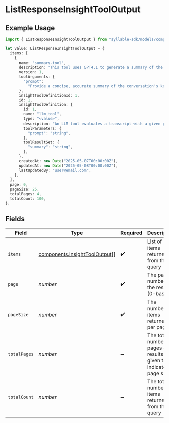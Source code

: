 # ListResponseInsightToolOutput

## Example Usage

```typescript
import { ListResponseInsightToolOutput } from "syllable-sdk/models/components";

let value: ListResponseInsightToolOutput = {
  items: [
    {
      name: "summary-tool",
      description: "This tool uses GPT4.1 to generate a summary of the call",
      version: 1,
      toolArguments: {
        "prompt":
          "Provide a concise, accurate summary of the conversation's key points, focusing on the user's goal and how the agent responded",
      },
      insightToolDefinitionId: 1,
      id: 1,
      insightToolDefinition: {
        id: 1,
        name: "llm_tool",
        type: "<value>",
        description: "An LLM tool evaluates a transcript with a given prompt",
        toolParameters: {
          "prompt": "string",
        },
        toolResultSet: {
          "summary": "string",
        },
      },
      createdAt: new Date("2025-05-07T00:00:00Z"),
      updatedAt: new Date("2025-05-08T00:00:00Z"),
      lastUpdatedBy: "user@email.com",
    },
  ],
  page: 0,
  pageSize: 25,
  totalPages: 4,
  totalCount: 100,
};
```

## Fields

| Field                                                                          | Type                                                                           | Required                                                                       | Description                                                                    | Example                                                                        |
| ------------------------------------------------------------------------------ | ------------------------------------------------------------------------------ | ------------------------------------------------------------------------------ | ------------------------------------------------------------------------------ | ------------------------------------------------------------------------------ |
| `items`                                                                        | [components.InsightToolOutput](../../models/components/insighttooloutput.md)[] | :heavy_check_mark:                                                             | List of items returned from the query                                          |                                                                                |
| `page`                                                                         | *number*                                                                       | :heavy_check_mark:                                                             | The page number of the results (0-based)                                       | 0                                                                              |
| `pageSize`                                                                     | *number*                                                                       | :heavy_check_mark:                                                             | The number of items returned per page                                          | 25                                                                             |
| `totalPages`                                                                   | *number*                                                                       | :heavy_minus_sign:                                                             | The total number of pages of results given the indicated page size             | 4                                                                              |
| `totalCount`                                                                   | *number*                                                                       | :heavy_minus_sign:                                                             | The total number of items returned from the query                              | 100                                                                            |